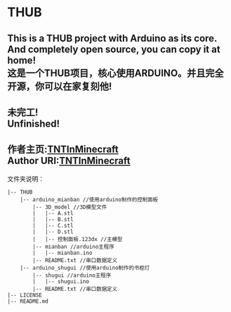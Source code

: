 # THUB
This is a THUB project with Arduino as its core. And completely open source, you can copy it at home!  
这是一个THUB项目，核心使用ARDUINO。并且完全开源，你可以在家复刻他!
---
未完工!  
Unfinished!  
---
作者主页:[TNTInMinecraft](http://www.tntinminecraft.tech/)  
Author URI:[TNTInMinecraft](http://www.tntinminecraft.tech/)
---
文件夹说明：  
```
|-- THUB
    |-- arduino_mianban //使用arduino制作的控制面板
        |-- 3D_model //3D模型文件
        |   |-- A.stl
        |   |-- B.stl
        |   |-- C.stl
        |   |-- D.stl
        |   |-- 控制面板.123dx //主模型
        |-- mianban //arduino主程序
        |   |-- mianban.ino
        |-- README.txt //串口数据定义
    |-- arduino_shugui //使用arduino制作的书柜灯
        |-- shugui //arduino主程序
        |   |-- shugui.ino
        |-- README.txt //串口数据定义
|-- LICENSE
|-- README.md
```
